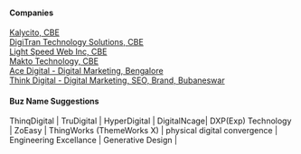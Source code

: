#### Companies
[Kalycito, CBE](https://www.kalycito.com/)  
[DigiTran Technology Solutions, CBE](https://dtserp.in/)  
[Light Speed Web Inc, CBE]()  
[Makto Technology, CBE](https://www.maktotechnology.com)  
[Ace Digital - Digital Marketing, Bengalore](https://www.acedigital.co.in/)  
[Think Digital - Digital Marketing, SEO, Brand, Bubaneswar](https://www.thinkdigital.co.in/)  

#### Buz Name Suggestions
ThinqDigital | TruDigital | HyperDigital | DigitalNcage| DXP(Exp) Technology | ZoEasy | ThingWorks (ThemeWorks X) | physical digital convergence | Engineering Excellance | Generative Design |  

